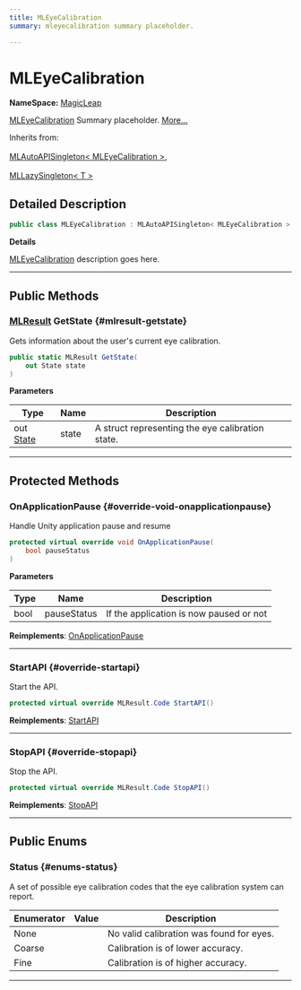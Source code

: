 ```yaml
---
title: MLEyeCalibration
summary: mleyecalibration summary placeholder. 

---
```


# MLEyeCalibration



**NameSpace:** 
[MagicLeap](/unity-api/api/UnityEngine.XR.MagicLeap/UnityEngine.XR.MagicLeap.md) 


[MLEyeCalibration](/unity-api/api/UnityEngine.XR.MagicLeap/MLEyeCalibration/UnityEngine.XR.MagicLeap.MLEyeCalibration.md) Summary placeholder.   [More...](#detailed-description)  


Inherits from: <br></br>[MLAutoAPISingleton< MLEyeCalibration >](/unity-api/api/UnityEngine.XR.MagicLeap/UnityEngine.XR.MagicLeap.MLAutoAPISingleton.md),<br></br>[MLLazySingleton< T >](/unity-api/api/UnityEngine.XR.MagicLeap/UnityEngine.XR.MagicLeap.MLLazySingleton.md)



## Detailed Description

```csharp
public class MLEyeCalibration : MLAutoAPISingleton< MLEyeCalibration > 
```


**Details**

[MLEyeCalibration](/unity-api/api/UnityEngine.XR.MagicLeap/MLEyeCalibration/UnityEngine.XR.MagicLeap.MLEyeCalibration.md) description goes here. 





-----------



## Public Methods

### [MLResult](/unity-api/api/UnityEngine.XR.MagicLeap/UnityEngine.XR.MagicLeap.MLResult.md) GetState {#mlresult-getstate}

Gets information about the user's current eye calibration. 

```csharp
public static MLResult GetState(
    out State state
)
```


**Parameters**

| Type | Name  | Description  | 
|--|--|--|
| out [State](/unity-api/api/UnityEngine.XR.MagicLeap/MLEyeCalibration/UnityEngine.XR.MagicLeap.MLEyeCalibration.State.md) |state|A struct representing the eye calibration state. |






-----------

## Protected Methods

### OnApplicationPause {#override-void-onapplicationpause}

Handle Unity application pause and resume 

```csharp
protected virtual override void OnApplicationPause(
    bool pauseStatus
)
```


**Parameters**

| Type | Name  | Description  | 
|--|--|--|
| bool |pauseStatus|If the application is now paused or not|




**Reimplements**: [OnApplicationPause](/unity-api/api/UnityEngine.XR.MagicLeap/UnityEngine.XR.MagicLeap.MLAutoAPISingleton.md#void-onapplicationpause)



-----------

### StartAPI {#override-startapi}

Start the API. 

```csharp
protected virtual override MLResult.Code StartAPI()
```




**Reimplements**: [StartAPI](/unity-api/api/UnityEngine.XR.MagicLeap/UnityEngine.XR.MagicLeap.MLAutoAPISingleton.md#abstract-startapi)



-----------

### StopAPI {#override-stopapi}

Stop the API. 

```csharp
protected virtual override MLResult.Code StopAPI()
```




**Reimplements**: [StopAPI](/unity-api/api/UnityEngine.XR.MagicLeap/UnityEngine.XR.MagicLeap.MLAutoAPISingleton.md#abstract-stopapi)



-----------

## Public Enums

### Status {#enums-status}

A set of possible eye calibration codes that the eye calibration system can report. 

| Enumerator | Value | Description |
| ---------- | ----- | ----------- |
| None | | No valid calibration was found for eyes.   |
| Coarse | | Calibration is of lower accuracy.   |
| Fine | | Calibration is of higher accuracy.   |








-----------

